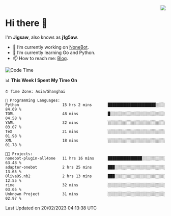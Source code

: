 <a href="#">
  <img align="right" src="https://github-readme-stats.vercel.app/api?username=j1g5awi&count_private=true&show_icons=true&title_color=80070B&text_color=B3B3B3&bg_color=212121&icon_color=80070B" />
</a>

# Hi there 👋

I'm **Jigsaw**, also knows as **j1g5aw**.

- 🔭 I’m currently working on [NoneBot](https://github.com/nonebot).
- 🌱 I’m currently learning Go and Python.
- 📫 How to reach me: [Blog](https://blog.maddestroyer.xyz/).

<!--START_SECTION:waka-->
![Code Time](http://img.shields.io/badge/Code%20Time-1%2C047%20hrs%209%20mins-blue)

📊 **This Week I Spent My Time On** 

```text
⌚︎ Time Zone: Asia/Shanghai

💬 Programming Languages: 
Python                   15 hrs 2 mins       █████████████████████░░░░   84.69 % 
TOML                     48 mins             █░░░░░░░░░░░░░░░░░░░░░░░░   04.58 % 
YAML                     32 mins             ░░░░░░░░░░░░░░░░░░░░░░░░░   03.07 % 
TeX                      21 mins             ░░░░░░░░░░░░░░░░░░░░░░░░░   01.98 % 
XML                      18 mins             ░░░░░░░░░░░░░░░░░░░░░░░░░   01.78 % 

🐱‍💻 Projects: 
nonebot-plugin-all4one   11 hrs 16 mins      ███████████████░░░░░░░░░░   63.48 % 
adapter-onebot           2 hrs 25 mins       ███░░░░░░░░░░░░░░░░░░░░░░   13.65 % 
OlivaOS.nb2              2 hrs 13 mins       ███░░░░░░░░░░░░░░░░░░░░░░   12.55 % 
rime                     32 mins             ░░░░░░░░░░░░░░░░░░░░░░░░░   03.05 % 
Unknown Project          31 mins             ░░░░░░░░░░░░░░░░░░░░░░░░░   02.97 % 

```


 Last Updated on 20/02/2023 04:13:38 UTC
<!--END_SECTION:waka-->
